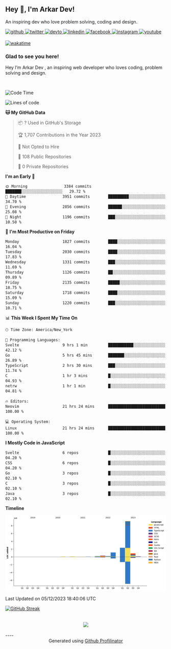 ## Hey 👋, I'm Arkar Dev!  

An inspiring dev who love problem solving, coding and design.

<a href="https://github.com/Riley1101" target="_blank">
<img src=https://img.shields.io/badge/github-%2324292e.svg?&style=for-the-badge&logo=github&logoColor=white alt=github style="margin-bottom: 5px;" />
</a>
<a href="https://twitter.com/arkardev" target="_blank">
<img src=https://img.shields.io/badge/twitter-%2300acee.svg?&style=for-the-badge&logo=twitter&logoColor=white alt=twitter style="margin-bottom: 5px;" />
</a>
<a href="https://dev.to/riley1101" target="_blank">
<img src=https://img.shields.io/badge/dev.to-%2308090A.svg?&style=for-the-badge&logo=dev.to&logoColor=white alt=devto style="margin-bottom: 5px;" />
</a>
<a href="https://linkedin.com/in/arkar-kaung-myat" target="_blank">
<img src=https://img.shields.io/badge/linkedin-%231E77B5.svg?&style=for-the-badge&logo=linkedin&logoColor=white alt=linkedin style="margin-bottom: 5px;" />
</a>
<a href="https://www.facebook.com/riley.eileen.75" target="_blank">
<img src=https://img.shields.io/badge/facebook-%232E87FB.svg?&style=for-the-badge&logo=facebook&logoColor=white alt=facebook style="margin-bottom: 5px;" />
</a>
<a href="https://instagram.com/rileys1101" target="_blank">
<img src=https://img.shields.io/badge/instagram-%23000000.svg?&style=for-the-badge&logo=instagram&logoColor=white alt=instagram style="margin-bottom: 5px;" />
</a>
<a href="https://www.youtube.com/channel/UC_RfEQCC3gL2AzsFFAABikg" target="_blank">
<img src=https://img.shields.io/badge/youtube-%23EE4831.svg?&style=for-the-badge&logo=youtube&logoColor=white alt=youtube style="margin-bottom: 5px;" />
</a>  
  
[![wakatime](https://wakatime.com/badge/user/cf23b6e3-75f8-4c04-b0e3-273191c8d2ec.svg)](https://wakatime.com/@cf23b6e3-75f8-4c04-b0e3-273191c8d2ec)


### Glad to see you here!  
Hey I’m Arkar Dev , an inspiring web developer who loves coding, problem solving and design.

<br/>

<!--START_SECTION:waka-->
![Code Time](http://img.shields.io/badge/Code%20Time-768%20hrs%2047%20mins-blue)

![Lines of code](https://img.shields.io/badge/From%20Hello%20World%20I%27ve%20Written-14.6%20million%20lines%20of%20code-blue)

**🐱 My GitHub Data** 

> 📦 ? Used in GitHub's Storage 
 > 
> 🏆 1,707 Contributions in the Year 2023
 > 
> 🚫 Not Opted to Hire
 > 
> 📜 108 Public Repositories 
 > 
> 🔑 0 Private Repositories 
 > 
**I'm an Early 🐤** 

```text
🌞 Morning                3384 commits        ███████░░░░░░░░░░░░░░░░░░   29.72 % 
🌆 Daytime                3951 commits        █████████░░░░░░░░░░░░░░░░   34.70 % 
🌃 Evening                2856 commits        ██████░░░░░░░░░░░░░░░░░░░   25.08 % 
🌙 Night                  1196 commits        ███░░░░░░░░░░░░░░░░░░░░░░   10.50 % 
```
📅 **I'm Most Productive on Friday** 

```text
Monday                   1827 commits        ████░░░░░░░░░░░░░░░░░░░░░   16.04 % 
Tuesday                  2030 commits        ████░░░░░░░░░░░░░░░░░░░░░   17.83 % 
Wednesday                1331 commits        ███░░░░░░░░░░░░░░░░░░░░░░   11.69 % 
Thursday                 1126 commits        ██░░░░░░░░░░░░░░░░░░░░░░░   09.89 % 
Friday                   2135 commits        █████░░░░░░░░░░░░░░░░░░░░   18.75 % 
Saturday                 1718 commits        ████░░░░░░░░░░░░░░░░░░░░░   15.09 % 
Sunday                   1220 commits        ███░░░░░░░░░░░░░░░░░░░░░░   10.71 % 
```


📊 **This Week I Spent My Time On** 

```text
🕑︎ Time Zone: America/New_York

💬 Programming Languages: 
Svelte                   9 hrs 1 min         ███████████░░░░░░░░░░░░░░   42.12 % 
Go                       5 hrs 45 mins       ███████░░░░░░░░░░░░░░░░░░   26.89 % 
TypeScript               2 hrs 30 mins       ███░░░░░░░░░░░░░░░░░░░░░░   11.74 % 
C                        1 hr 3 mins         █░░░░░░░░░░░░░░░░░░░░░░░░   04.93 % 
netrw                    1 hr 1 min          █░░░░░░░░░░░░░░░░░░░░░░░░   04.81 % 

🔥 Editors: 
Neovim                   21 hrs 24 mins      █████████████████████████   100.00 % 

💻 Operating System: 
Linux                    21 hrs 24 mins      █████████████████████████   100.00 % 
```

**I Mostly Code in JavaScript** 

```text
Svelte                   6 repos             █░░░░░░░░░░░░░░░░░░░░░░░░   04.20 % 
CSS                      6 repos             █░░░░░░░░░░░░░░░░░░░░░░░░   04.20 % 
Go                       3 repos             █░░░░░░░░░░░░░░░░░░░░░░░░   02.10 % 
C                        3 repos             █░░░░░░░░░░░░░░░░░░░░░░░░   02.10 % 
Java                     3 repos             █░░░░░░░░░░░░░░░░░░░░░░░░   02.10 % 
```



**Timeline**

![Lines of Code chart](https://raw.githubusercontent.com/Riley1101/Riley1101/main/assets/bar_graph.png)


 Last Updated on 05/12/2023 18:40:06 UTC
<!--END_SECTION:waka-->

[![GitHub Streak](https://streak-stats.demolab.com?user=Riley1101)](https://git.io/streak-stats)
  
<br/>  
<div align="center">
<img src="https://komarev.com/ghpvc/?username=Riley1101&&style=flat-square" align="center" />
</div>  
<br/>  
----
<div align="center">Generated using <a href="https://profilinator.rishav.dev/" target="_blank">Github Profilinator</a></div>

